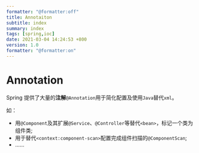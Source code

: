 ```yaml
---
formatter: "@formatter:off"
title: Annotaiton 
subtitle: index 
summary: index 
tags: [spring,ioc] 
date: 2021-03-04 14:24:53 +800 
version: 1.0
formatter: "@formatter:on"
---
```


# Annotation

Spring 提供了大量的**注解**`@Annotation`用于简化配置及使用`Java`替代`xml`。

如：

* 用`@Component`及其扩展`@Service`、`@Controller`等替代`<bean>`，标记一个类为组件类;
* 用于替代`<context:component-scan>`配置完成组件扫描的`@ComponentScan`;
* ……

